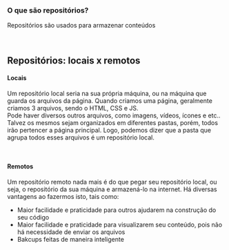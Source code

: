 ### O que são repositórios? 
Repositórios são usados para armazenar conteúdos

</br>

## Repositórios: locais x remotos

#### Locais 
Um repositório local seria na sua própria máquina, ou na máquina que guarda os arquivos da página.
Quando criamos uma página, geralmente criamos 3 arquivos, sendo o HTML, CSS e JS.    
Pode haver diversos outros arquivos, como imagens, vídeos, ícones e etc.. Talvez os mesmos sejam organizados 
em diferentes pastas, porém, todos irão pertencer a página principal. 
Logo, podemos dizer que a pasta que agrupa todos esses arquivos é um repositório local.

</br>

#### Remotos
Um repositório remoto nada mais é do que pegar seu repositório local, ou seja, o repositório da sua máquina
e armazená-lo na internet. Há diversas vantagens ao fazermos isto, tais como:
- Maior facilidade e praticidade para outros ajudarem na construção do seu código
- Maior facilidade e praticidade para visualizarem seu conteúdo, pois não há necessidade de enviar os arquivos
- Bakcups feitas de maneira inteligente
